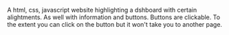 A html, css, javascript website highlighting a dshboard with certain alightments. As well with information and buttons. Buttons are clickable. To the extent you can click on the button but it won't take you to another page.
